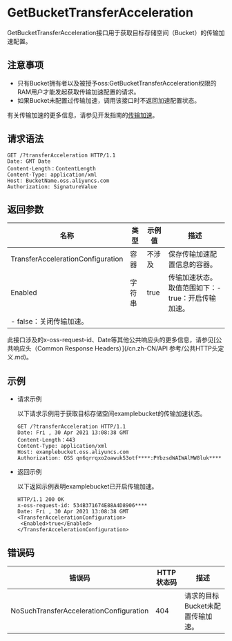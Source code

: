 # GetBucketTransferAcceleration

GetBucketTransferAcceleration接口用于获取目标存储空间（Bucket）的传输加速配置。

## 注意事项

-   只有Bucket拥有者以及被授予oss:GetBucketTransferAcceleration权限的RAM用户才能发起获取传输加速配置的请求。
-   如果Bucket未配置过传输加速，调用该接口时不返回加速配置状态。

有关传输加速的更多信息，请参见开发指南的[传输加速](/cn.zh-CN/开发指南/存储空间（Bucket）/传输加速.md)。

## 请求语法

```
GET /?transferAcceleration HTTP/1.1
Date: GMT Date
Content-Length：ContentLength
Content-Type: application/xml
Host: BucketName.oss.aliyuncs.com
Authorization: SignatureValue
```

## 返回参数

|名称|类型|示例值|描述|
|--|--|---|--|
|TransferAccelerationConfiguration|容器|不涉及|保存传输加速配置信息的容器。|
|Enabled|字符串|true|传输加速状态。取值范围如下：-   true：开启传输加速。
-   false：关闭传输加速。 |

此接口涉及的x-oss-request-id、Date等其他公共响应头的更多信息，请参见[公共响应头（Common Response Headers）](/cn.zh-CN/API 参考/公共HTTP头定义.md)。

## 示例

-   请求示例

    以下请求示例用于获取目标存储空间examplebucket的传输加速状态。

    ```
    GET /?transferAcceleration HTTP/1.1
    Date: Fri , 30 Apr 2021 13:08:38 GMT
    Content-Length：443
    Content-Type: application/xml
    Host: examplebucket.oss.aliyuncs.com
    Authorization: OSS qn6qrrqxo2oawuk53otf****:PYbzsdWAIWAlMW8luk****
    ```

-   返回示例

    以下返回示例表明examplebucket已开启传输加速。

    ```
    HTTP/1.1 200 OK
    x-oss-request-id: 534B371674E88A4D8906****
    Date: Fri , 30 Apr 2021 13:08:38 GMT
    <TransferAccelerationConfiguration>
     <Enabled>true</Enabled>
    </TransferAccelerationConfiguration>
    ```


## 错误码

|错误码|HTTP状态码|描述|
|---|-------|--|
|NoSuchTransferAccelerationConfiguration|404|请求的目标Bucket未配置传输加速。|

